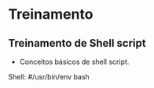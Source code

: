 # Treinamento 

## **Treinamento de Shell script**

* Conceitos básicos de shell script.

Shell:          #/usr/bin/env bash
